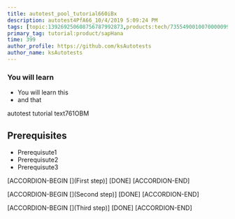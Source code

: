 ```yaml
---
title: autotest_pool_tutorial660iBx
description: autotest4PfA66_10/4/2019 5:09:24 PM
tags: [topic:139269250608756787992873,products:tech/73554900100700000996,tutorial:experience/advanced]
primary_tag: tutorial:product/sapHana
time: 399
author_profile: https://github.com/ksAutotests
author_name: ksAutotests
---
```

### You will learn
- You will learn this
- and that

autotest tutorial text761OBM

## Prerequisites
- Prerequisute1
- Prerequisute2
- Prerequisute3

[ACCORDION-BEGIN [](First step)]
[DONE]
[ACCORDION-END]

[ACCORDION-BEGIN [](Second step)]
[DONE]
[ACCORDION-END]

[ACCORDION-BEGIN [](Third step)]
[DONE]
[ACCORDION-END]

